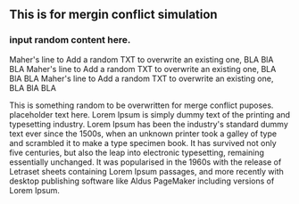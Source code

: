 ## This is for mergin conflict simulation
### input random content here.


Maher's line to Add a random TXT to overwrite an existing one, BLA BlA BLA
Maher's line to Add a random TXT to overwrite an existing one, BLA BlA BLA
Maher's line to Add a random TXT to overwrite an existing one, BLA BlA BLA

This is something random to be overwritten for merge conflict puposes.
placeholder text here.
Lorem Ipsum is simply dummy text of the printing and typesetting industry. Lorem Ipsum has been the industry's standard dummy\
text ever since the 1500s, when an unknown printer took a galley of type and scrambled it to make a type specimen book. It has
survived not only five centuries, but also the leap into electronic typesetting, remaining essentially unchanged. It was
popularised in the 1960s with the release of Letraset sheets containing Lorem Ipsum passages, and more recently with desktop
publishing software like Aldus PageMaker including versions of Lorem Ipsum.
